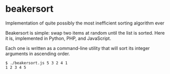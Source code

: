 # beakersort

Implementation of quite possibly the most inefficient sorting algorithm ever

Beakersort is simple: swap two items at random until the list is sorted. Here it is, implemented in Python, PHP, and JavaScript.

Each one is written as a command-line utility that will sort its integer arguments in ascending order.

```
$ ./beakersort.js 5 3 2 4 1
1 2 3 4 5
```
